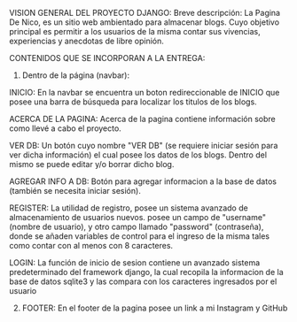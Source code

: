 VISION GENERAL DEL PROYECTO DJANGO:
Breve descripción: La Pagina De Nico, es un sitio web ambientado para almacenar blogs. Cuyo objetivo principal es permitir a los usuarios de la misma contar sus vivencias, experiencias y anecdotas de libre opinión.

CONTENIDOS QUE SE INCORPORAN A LA ENTREGA:

1) Dentro de la página (navbar):

INICIO:
En la navbar se encuentra un boton redireccionable de INICIO que posee una barra de búsqueda para localizar los titulos de los blogs.

ACERCA DE LA PAGINA:
Acerca de la pagina contiene información sobre como llevé a cabo el proyecto.

VER DB:
Un botón cuyo nombre "VER DB" (se requiere iniciar sesión para ver dicha información) el cual posee los datos de los blogs. Dentro del mismo se puede editar y/o borrar dicho blog.

AGREGAR INFO A DB:
Botón para agregar informacion a la base de datos (también se necesita iniciar sesión). 

REGISTER:
La utilidad de registro, posee un sistema avanzado de almacenamiento de usuarios nuevos. posee un campo de "username" (nombre de usuario), y otro campo llamado "password" (contraseña), donde se añaden variables de control para el ingreso de la misma tales como contar con al menos con 8 caracteres.

LOGIN:
La función de inicio de sesion contiene un avanzado sistema predeterminado del framework django, la cual recopila la informacion de la base de datos sqlite3 y las compara con los caracteres ingresados por el usuario


2) FOOTER:
En el footer de la pagina posee un link a mi Instagram y GitHub